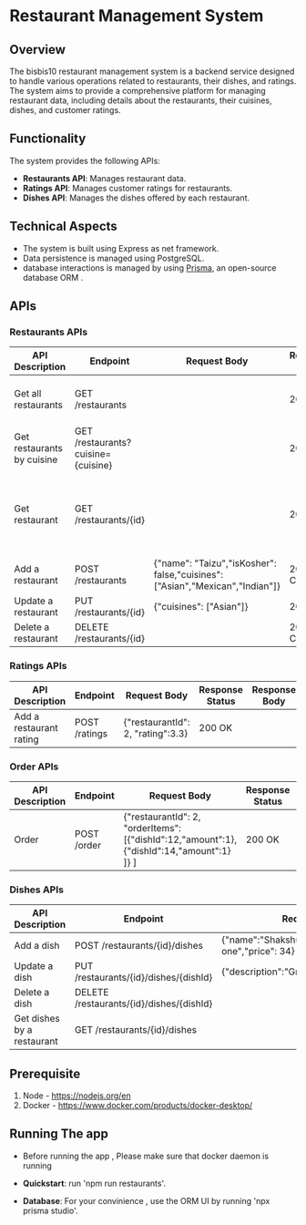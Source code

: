 # Restaurant Management System

## Overview

The bisbis10 restaurant management system is a backend service designed to handle various operations related to restaurants, their dishes, and ratings. The system aims to provide a comprehensive platform for managing restaurant data, including details about the restaurants, their cuisines, dishes, and customer ratings.

## Functionality

The system provides the following APIs:

- **Restaurants API**: Manages restaurant data.
- **Ratings API**: Manages customer ratings for restaurants.
- **Dishes API**: Manages the dishes offered by each restaurant.

## Technical Aspects

- The system is built using Express as net framework. 
- Data persistence is managed using PostgreSQL.
- database interactions is managed by using [Prisma](https://www.prisma.io/docs), an open-source database ORM .

## APIs

### Restaurants APIs
| API Description           | Endpoint                | Request Body                                             | Response Status | Response Body                                                                                           |
|---------------------------|-------------------------|----------------------------------------------------------|-----------------|--------------------------------------------------------------------------------------------------------|
| Get all restaurants       | GET /restaurants        |                                                          | 200 OK          | [{"id": "1","name": "Taizu","averageRating" : 4.83,"isKosher" : false,"cuisines": ["Asian","Mexican","Indian"]}] |
| Get restaurants by cuisine| GET /restaurants?cuisine={cuisine} |                                                         | 200 OK          | [{"id": "1","name": "averageRating","rating" : 4.83,"isKosher" : false,"cuisines": ["Asian","Mexican","Indian"]}] |
| Get restaurant            | GET /restaurants/{id}      |                                                          | 200 OK          | {"id": "1","name": "Taizu","averageRating" : 4.83,"isKosher" : false,"cuisines": ["Asian","Mexican","Indian"],"dishes": [{"id": "1","name": "Noodles","description": "Amazing one","price": 59}]} |
| Add a restaurant          | POST /restaurants       | {"name": "Taizu","isKosher": false,"cuisines": ["Asian","Mexican","Indian"]} | 201 CREATED     |                                                                                                        |
| Update a restaurant       | PUT /restaurants/{id}     | {"cuisines": ["Asian"]}                                 | 200 OK          |                                                                                                        |
| Delete a restaurant       | DELETE /restaurants/{id}    |                                                          | 204 No Content  |                                                                                                        |

### Ratings APIs

| API Description           | Endpoint               | Request Body                          | Response Status | Response Body |
|---------------------------|------------------------|---------------------------------------|-----------------|---------------|
| Add a restaurant rating   | POST /ratings          | {"restaurantId": 2, "rating":3.3}     | 200 OK          |               |

### Order APIs


| API Description           | Endpoint               | Request Body                          | Response Status | Response Body |
|---------------------------|------------------------|---------------------------------------|-----------------|---------------|
| Order    | POST /order          | {"restaurantId": 2, "orderItems":[{"dishId":12,"amount":1},{"dishId":14,"amount":1} ]} ]  | 200 OK          |  {orderId:"ef401fc8-d545-424b-928d-4789cd47bb6e"}             |

### Dishes APIs

| API Description           | Endpoint                | Request Body                             | Response Status | Response Body                                                     |
|---------------------------|-------------------------|------------------------------------------|-----------------|------------------------------------------------------------------|
| Add a dish                | POST /restaurants/{id}/dishes | {"name":"Shakshuka","description":"Great one","price": 34} | 201 CREATED     |                                                                  |
| Update a dish             | PUT /restaurants/{id}/dishes/{dishId} | {"description":"Great one","price": 34} | 200 OK          |                                                                  |
| Delete a dish             | DELETE /restaurants/{id}/dishes/{dishId} |                                        | 204 No Content  |                                                                  |
| Get dishes by a restaurant| GET /restaurants/{id}/dishes  |                                         | 200 OK          | [{"id":"1","name":"Humus","description":"Good one","price": 48}] |



## Prerequisite

1. Node - https://nodejs.org/en
2. Docker - https://www.docker.com/products/docker-desktop/

## Running The app

- Before running the app , Please make sure that docker daemon is running

- **Quickstart**: run 'npm run restaurants'.
- **Database**: For your convinience , use the ORM UI by running 'npx prisma studio'.

